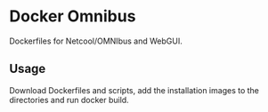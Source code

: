 # Docker Omnibus

Dockerfiles for Netcool/OMNIbus and WebGUI. 

## Usage

Download Dockerfiles and scripts, add the installation images to the directories and run docker build. 

